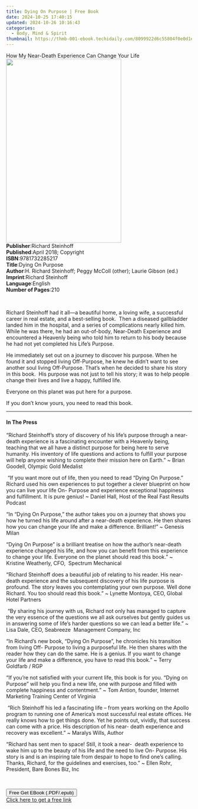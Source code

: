 ```yaml
---
title: Dying On Purpose | Free Book
date: 2024-10-25 17:40:15
updated: 2024-10-26 10:16:43
categories:
  - Body, Mind & Spirit
thumbnail: https://thmb-001-ebook.techidaily.com/8099922d6c55804f0e0d1e1820431509aa485c3d490872d66db6e9a69e585577.jpg
---
```

<main id="book-container">
  <div class="flex flex-col">
    <div class="book-brief flex-1 py-6 px-4 sm:p-6 md:py-10 md:px-8">
      <!-- brief-->
      <div class="book-brief-main">
        How My Near-Death Experience Can Change Your Life
      </div>
    </div>
    <div
      class="book-meta-info flex-1 grid gap-4 col-start-1 col-end-3 row-start-1 sm:mb-6 sm:grid-cols-4 lg:gap-6 lg:col-start-2 lg:row-end-6 lg:row-span-6 lg:mb-0"
    >
      <div
        class="book-meta-info-left place-content-center mt-4 p-4 text-sm leading-6 col-start-2 col-span-2 dark:text-slate-400"
      >
        <img
          class="w-full h-500 object-cover rounded-lg sm:h-255 sm:col-span-2 lg:col-span-full"
          src="https://img-001-ebook.techidaily.com/9ee17dda88bb0ef19d07d1108cd6ec1cf544b2eeec4e5ecd64c4eff74607b46d.jpg"
          alt=""
          width="312"
          height="500"
        />
      </div>
      <div
        class="book-meta-info-right mt-2 col-start-1 row-start-2 col-span-3 self-center"
      >
        <!-- meta data  -->
        <div class="flex flex-col px-4 md:px-8">
          <div class="flex-1">
            <strong>Publisher</strong>:<span class="px-2"
              >Richard Steinhoff</span
            >
          </div>
          <div class="flex-1">
            <strong>Published</strong>:<span class="px-2"
              >April 2018; Copyright</span
            >
          </div>
          <div class="flex-1">
            <strong>ISBN</strong>:<span class="px-2">9781732285217</span>
          </div>
          <div class="flex-1">
            <strong>Title</strong>:<span class="px-2">Dying On Purpose</span>
          </div>
          <div class="flex-1">
            <strong>Author</strong>:<span class="px-2"
              >H. Richard Steinhoff; Peggy McColl (other); Laurie Gibson
              (ed.)</span
            >
          </div>
          <div class="flex-1">
            <strong>Imprint</strong>:<span class="px-2">Richard Steinhoff</span>
          </div>
          <div class="flex-1">
            <strong>Language</strong>:<span class="px-2">English</span>
          </div>
          <div class="flex-1">
            <strong>Number of Pages</strong>:<span class="px-2">210</span>
          </div>
        </div>
      </div>
    </div>
    <div class="book-description flex-1 py-6 px-4 sm:p-6 md:py-10 md:px-8">
      <div class="book-description-main">
        <div accordion-content="" id="description">
          <p>&nbsp;</p>
          <p>
            Richard Steinhoff had it all—a beautiful home, a loving wife, a
            successful career in real estate, and a best-selling book.&nbsp;
            Then a diseased gallbladder landed him in the hospital, and a series
            of complications nearly killed him. While he was there, he had an
            out-of-body, Near-Death Experience and encountered a Heavenly being
            who told him to return to his body because he had not yet completed
            his Life’s Purpose.
          </p>
          <p>
            He immediately set out on a journey to discover his purpose. When he
            found it and stopped living Off-Purpose, he knew he didn’t want to
            see another soul living Off-Purpose. That’s when he decided to share
            his story in this book.&nbsp; His purpose was not just to tell his
            story; it was to help people change their lives and live a happy,
            fulfilled life.
          </p>
          <p>Everyone on this planet was put here for a purpose.</p>
          <p>If you don’t know yours, you need to read this book.</p>
        </div>
      </div>
    </div>
    <div class="book-excerpts flex-1 py-6 px-4 sm:p-6 md:py-10 md:px-8">
      <!-- excerpts-->
      <div class="book-excerpts-main">
        <hr />
        <h4 class="placeholder placeholder-heading">
          <span>In The Press</span>
        </h4>
        <p></p>
        <p>
          “Richard Steinhoff’s story of discovery of his life’s purpose through
          a near-death experience is a fascinating encounter with a Heavenly
          being, teaching that we all have a distinct purpose for being here to
          serve humanity. His inventory of life questions and actions to fulfill
          your purpose will help anyone wishing to complete their mission here
          on Earth.” ~ Brian Goodell, Olympic Gold Medalist
        </p>
        <p>
          &nbsp;“If you want more out of life, then you need to read “Dying On
          Purpose.” Richard used his own experiences to put together a clever
          blueprint on how you can live your life On- Purpose and experience
          exceptional happiness and fulfillment. It is pure genius! ~ Daniel
          Hall, Host of the Real Fast Results Podcast
        </p>
        <p>
          “In “Dying On Purpose,” the author takes you on a journey that shows
          you how he turned his life around after a near-death experience. He
          then shares how you can change your life and make a difference.
          Brilliant!” ~ Genesis Milan
        </p>
        <p>
          “Dying On Purpose” is a brilliant treatise on how the author’s
          near-death experience changed his life, and how you can benefit from
          this experience to change your life. Everyone on the planet should
          read this book.” ~ Kristine Weatherly, CFO,&nbsp; Spectrum Mechanical
        </p>
        <p>
          “Richard Steinhoff does a beautiful job of relating to his reader. His
          near- death experience and the subsequent discovery of his life
          purpose is profound. The story leaves you contemplating your own
          purpose. Well done Richard. You too should read this book.” ~ Lynette
          Montoya, CEO, Global Hotel Partners
        </p>
        <p>
          &nbsp;“By sharing his journey with us, Richard not only has managed to
          capture the very essence of the questions we all ask ourselves but
          gently guides us in answering some of life’s harder questions so we
          can lead a better life.” ~ Lisa Dale, CEO, Seabreeze&nbsp; Management
          Company, Inc
        </p>
        <p>
          “In Richard’s new book, “Dying On Purpose”, he chronicles his
          transition from living Off- Purpose to living a purposeful life. He
          then shares with the reader how they can do the same. He is a genius.
          If you want to change your life and make a difference, you have to
          read this book.” ~ Terry Goldfarb / RGP
        </p>
        <p>
          “If you’re not satisfied with your current life, this book is for you.
          “Dying on Purpose” will help you find a new life, one with purpose and
          filled with complete happiness and contentment.” ~ Tom Antion,
          founder, Internet Marketing Training Center of Virginia
        </p>
        <p>
          &nbsp;“Rich Steinhoff his led a fascinating life – from years working
          on the Apollo program to running one of America’s most successful real
          estate offices. He really knows how to get things done. Yet he points
          out, vividly, that success can come with a price. His description of
          his near- death experience and recovery was excellent.” ~ Maralys
          Wills, Author
        </p>
        <p>
          “Richard has sent men to space! Still, it took a near-&nbsp; death
          experience to wake him up to the beauty of his life and the need to
          live On- Purpose. His story is and is an inspiring tale from despair
          to hope to find one’s calling. Thanks, Richard, for the guidelines and
          exercises, too.” ~ Ellen Rohr, President, Bare Bones Biz, Inc
        </p>
        <p>&nbsp;</p>
        <p></p>
      </div>
    </div>
    <div
      class="book-about-author flex-1 py-6 px-4 sm:p-6 md:py-10 md:px-8"
    ></div>
    <div class="book-free-get flex-1 py-6 px-4 sm:p-6 md:py-10 md:px-8">
      <button
        id="btn-free-get"
        class="bg-blue-500 hover:bg-blue-700 text-white font-bold py-2 px-4 rounded"
      >
        Free Get EBook (.PDF/.epub)
      </button>
      <div id="countdown-display" class="px-2 text-lg mt-2"></div>
      <a
        id="free-link"
        class="hidden bg-blue-500 hover:bg-blue-700 text-white font-bold py-2 px-4 rounded"
        href="https://www.ebooks.com/en-us/book/209860521/dying-on-purpose/h-richard-steinhoff/"
        target="_blank"
        >Click here to get a free link</a
      >
    </div>
    <script>
      let countdownTime = 0;
      let countdownInterval = null;
      document
        .getElementById('btn-free-get')
        .addEventListener('click', startCountdown);
      function startCountdown() {
        countdownTime = new Date().getTime() + 60000 * 3;
        countdownInterval = setInterval(updateCountdown, 1000);
        document.getElementById('btn-free-get').disabled = true;
        document
          .getElementById('btn-free-get')
          .classList.add('bg-gray-500', 'cursor-not-allowed');
      }
      function updateCountdown() {
        let currentTime = new Date().getTime();
        let timeLeft = countdownTime - currentTime;
        let secondsLeft = Math.floor(timeLeft / 1000);
        document.getElementById('countdown-display').innerHTML =
          `Remaining time: ${secondsLeft} seconds.`;
        if (secondsLeft <= 0) {
          clearInterval(countdownInterval);
          document.getElementById('btn-free-get').classList.add('hidden');
          document.getElementById('free-link').classList.remove('hidden');
          document.getElementById('countdown-display').innerHTML = '';
        }
      }
    </script>
  </div>
</main>
